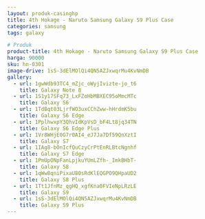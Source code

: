 ```yaml
---
layout: produk-casinghp
title: 4th Hokage - Naruto Samsung Galaxy S9 Plus Case
categories: samsung
tags: galaxy

# Produk
product-title: 4th Hokage - Naruto Samsung Galaxy S9 Plus Case
harga: 90000
sku: hn-0301
image-drive: 1sS-3dElMOlQi4QN5AZJxwqrMu4KvNmDB
gallery:
  - url: 1gwWdb93TC4_mZjc_oWyjIvizte-jo_t6
    title: Galaxy Note 8
  - url: 1S1y17SFq73_LxFZoHbMBXEC95oMmcMTc
    title: Galaxy S6
  - url: 1TdBqt03LjrfWO3uxCChZww-hHrdmK5bu
    title: Galaxy S6 Edge
  - url: 1PplhwxpY3QhvIdKpVsD_bF4Lt8jq34TN
    title: Galaxy S6 Edge Plus
  - url: 1Vr8WHjE0G7r0AI4_eJ7Ja7Df59QnXztI
    title: Galaxy S7
  - url: 1IAg8-bOnIcfQuCzyCrPtEnRLBtcNgnhf
    title: Galaxy S7 Edge
  - url: 1PmUpONpFanLpjkuYUmLZfh-_ImkBHbT-
    title: Galaxy S8
  - url: 1qWw8qniPixaU80sRdKlEQGPO9QHpaUD2
    title: Galaxy S8 Plus
  - url: 1Tt1JfnMz_qgHQ_xgfKna0FVIeNpLRzLE
    title: Galaxy S9
  - url: 1sS-3dElMOlQi4QN5AZJxwqrMu4KvNmDB
    title: Galaxy S9 Plus
---
```

